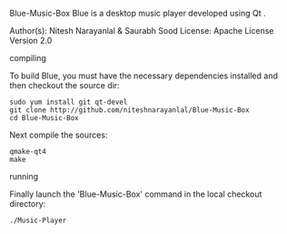Blue-Music-Box
Blue is a desktop music player developed using Qt .

Author(s): Nitesh Narayanlal & Saurabh Sood License: Apache License Version 2.0

compiling

To build Blue, you must have the necessary dependencies installed and then checkout the source dir:

    sudo yum install git qt-devel
    git clone http://github.com/niteshnarayanlal/Blue-Music-Box
    cd Blue-Music-Box

Next compile the sources:

    qmake-qt4
    make

running

Finally launch the 'Blue-Music-Box' command in the local checkout directory:

    ./Music-Player
 
